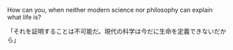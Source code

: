 How can you, when neither modern science nor philosophy can explain what life is?

「それを証明することは不可能だ。現代の科学は今だに生命を定義できないだから」
